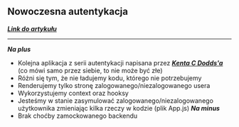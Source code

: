 ## Nowoczesna autentykacja

**_[Link do artykułu](https://kentcdodds.com/blog/authentication-in-react-applications)_**

---

**_Na plus_**

- Kolejna aplikacja z serii autentykacji napisana przez **_[Kenta C Dodds'a](https://github.com/kentcdodds)_** (co mówi samo przez siebie, to nie może być złe)
- Różni się tym, że nie ładujemy kodu, którego nie potrzebujemy
- Renderujemy tylko stronę zalogowanego/niezalogowanego usera
- Wykorzystujemy context oraz hooksy
- Jesteśmy w stanie zasymulować zalogowanego/niezalogowanego użytkownika zmieniając kilka rzeczy w kodzie (plik App.js)
  **_Na minus_**
- Brak choćby zamockowanego backendu

